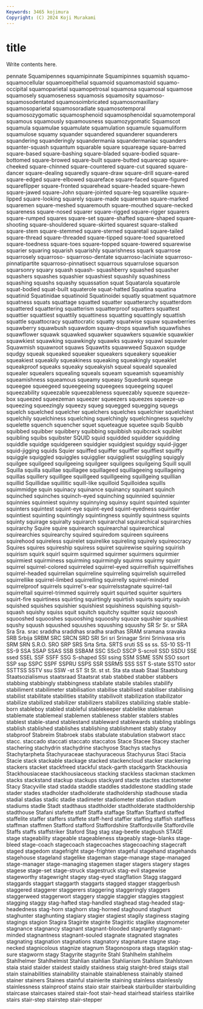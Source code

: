 ```yaml
---
Keywords: 3465 kojimura
Copyright: (C) 2024 Koji Murakami
---
```


# title

Write contents here.



pennate Squamipennes
squamipinnate Squamipinnes squamish squamo- squamocellular squamoepithelial squamoid squamomastoid squamo-occipital squamoparietal
squamopetrosal squamosa squamosal squamose squamosely squamoseness squamosis squamosity squamoso- squamosodentated
squamosoimbricated squamosomaxillary squamosoparietal squamosoradiate squamosotemporal squamosozygomatic squamosphenoid squamosphenoidal squamotemporal squamous
squamously squamousness squamozygomatic Squamscot squamula squamulae squamulate squamulation squamule squamuliform
squamulose squamy squander squandered squanderer squanderers squandering squanderingly squandermania squandermaniac
squanders squanter-squash squantum squarable square squareage square-barred square-based square-bashing square-bladed
square-bodied square-bottomed square-browed square-built square-butted squarecap square-cheeked square-chinned square-countered square-cut
squared square-dancer square-dealing squaredly square-draw square-drill square-eared square-edged square-elbowed squareface
square-faced square-figured squareflipper square-fronted squarehead square-headed square-hewn square-jawed square-John square-jointed
square-leg squarelike square-lipped square-looking squarely square-made squareman square-marked squaremen square-meshed
squaremouth square-mouthed square-necked squareness square-nosed squarer square-rigged square-rigger squarers square-rumped
squares square-set square-shafted square-shaped square-shooting square-shouldered square-skirted squarest square-stalked square-stem
square-stemmed square-sterned squaretail square-tailed square-thread square-threaded square-tipped square-toed squaretoed square-toedness
square-toes square-topped square-towered squarewise squarier squaring squarish squarishly squarishness squark
squarrose squarrosely squarroso- squarroso-dentate squarroso-laciniate squarroso-pinnatipartite squarroso-pinnatisect squarrous squarrulose squarson
squarsonry squary squash squash- squashberry squashed squasher squashers squashes squashier
squashiest squashily squashiness squashing squashs squashy squassation squat Squatarola squatarole
squat-bodied squat-built squaterole squat-hatted Squatina squatina squatinid Squatinidae squatinoid Squatinoidei
squatly squatment squatmore squatness squats squattage squatted squatter squatterarchy squatterdom
squattered squattering squatterism squatterproof squatters squattest squattier squattiest squattily squattiness
squatting squattingly squattish squattle squattocracy squattocratic squatty squatwise squaw squawberries
squawberry squawbush squawdom squaw-drops squawfish squawfishes squawflower squawk squawked squawker
squawkers squawkie squawkier squawkiest squawking squawkingly squawks squawky squawl squawler
Squawmish squawroot squaws Squawtits squawweed Squaxon squdge squdgy squeak squeaked
squeaker squeakers squeakery squeakier squeakiest squeakily squeakiness squeaking squeakingly squeaklet
squeakproof squeaks squeaky squeakyish squeal squeald squealed squealer squealers squealing
squeals squeam squeamish squeamishly squeamishness squeamous squeamy squeasy Squedunk squeege
squeegee squeegeed squeegeeing squeegees squeegeing squeel squeezability squeezable squeezableness squeezably
squeeze squeeze-box squeezed squeezeman squeezer squeezers squeezes squeeze-up squeezing squeezingly
squeezy squeg squegged squegging squegs squelch squelched squelcher squelchers squelches
squelchier squelchiest squelchily squelchiness squelching squelchingly squelchingness squelchy squelette squench
squencher squet squeteague squetee squib Squibb squibbed squibber squibbery squibbing
squibbish squibcrack squiblet squibling squibs squibster SQUID squid squidded squidder
squidding squiddle squidge squidgereen squidgier squidgiest squidgy squid-jigger squid-jigging squids
Squier squiffed squiffer squiffier squiffiest squiffy squiggle squiggled squiggles squigglier
squiggliest squiggling squiggly squilgee squilgeed squilgeeing squilgeer squilgees squilgeing Squill
squill Squilla squilla squillae squillagee squillageed squillageeing squillageing squillas squillery
squillgee squillgeed squillgeeing squillgeing squillian squillid Squillidae squillitic squill-like squilloid
Squilloidea squills squimmidge squin squinacy squinance squinancy squinant squinch squinched
squinches squinch-eyed squinching squinnied squinnier squinnies squinniest squinny squinnying squinsy
squint squinted squinter squinters squintest squint-eye squint-eyed squint-eyedness squintier squintiest
squinting squintingly squintingness squintly squintness squints squinty squirage squiralty squirarch
squirarchal squirarchical squirarchies squirarchy Squire squire squirearch squirearchal squirearchical squirearchies
squirearchy squired squiredom squireen squireens squirehood squireless squirelet squirelike squireling
squirely squireocracy Squires squires squireship squiress squiret squirewise squiring squirish
squirism squirk squirl squirm squirmed squirmer squirmers squirmier squirmiest squirminess
squirming squirmingly squirms squirmy squirr squirrel squirrel-colored squirreled squirrel-eyed squirrelfish
squirrelfishes squirrel-headed squirrelian squirreline squirreling squirrelish squirrelled squirrellike squirrel-limbed squirrelling
squirrelly squirrel-minded squirrelproof squirrels squirrel's-ear squirrelsstagnate squirrel-tail squirreltail squirrel-trimmed squirrely
squirt squirted squirter squirters squirt-fire squirtiness squirting squirtingly squirtish squirts
squirty squish squished squishes squishier squishiest squishiness squishing squish-squash squishy
squiss squit squitch squitchy squitter squiz squoosh squooshed squooshes squooshing
squooshy squoze squshier squshiest squshy squush squushed squushes squushing squushy
SR Sr Sr. sr SRA Sra Sra. srac sraddha sraddhas
sradha sradhas SRAM sramana sravaka SRB Srbija SRBM SRC SRCN
SRD SRI Sri sri Srinagar Srini Srinivasa sris SRM SRN
S.R.O. SRO SRP SRS Srta Srta. SRTS sruti SS ss
ss. SS-10 SS-11 SS-9 SSA SSAP SSAS SSB SSBAM SSC
SScD SSCP S-scroll SSD SSDU SSE ssed SSEL SSF SSFF
SSG S-shaped SSI ssing SSM SSME SSN SSO ssort SSP
ssp SSPC SSPF SSPRU SSPS SSR SSRMS SSS SST S-state
SSTO sstor SSTTSS SSTV ssu SSW -st ST St St.
st st. Sta sta staab Staal Staatsburg Staatsozialismus staatsraad Staatsrat
stab stabbed stabber stabbers stabbing stabbingly stabbingness stabilate stabile stabiles
stabilify stabiliment stabilimeter stabilisation stabilise stabilised stabiliser stabilising stabilist stabilitate
stabilities stability stabilivolt stabilization stabilizator stabilize stabilized stabilizer stabilizers stabilizes
stabilizing stable stable-born stableboy stabled stableful stablekeeper stablelike stableman stablemate
stablemeal stablemen stableness stabler stablers stables stablest stable-stand stablestand stableward
stablewards stabling stablings stablish stablished stablishes stablishing stablishment stably staboy
stabproof Stabreim Stabroek stabs stabulate stabulation stabwort stacc stacc. staccado
staccati staccato staccatos Stace Stacee Stacey stacher stachering stachydrin stachydrine
stachyose Stachys stachys Stachytarpheta Stachyuraceae stachyuraceous Stachyurus Staci Stacia Stacie
stack stackable stackage stacked stackencloud stacker stackering stackers stacket stackfreed
stackful stack-garth stackgarth Stackhousia Stackhousiaceae stackhousiaceous stacking stackless stackman stackmen
stacks stackstand stackup stackups stackyard stacte stactes stactometer Stacy Stacyville
stad stadda staddle staddles staddlestone staddling stade stader stades stadholder
stadholderate stadholdership stadhouse stadia stadial stadias stadic stadie stadimeter stadiometer
stadion stadium stadiums stadle Stadt stadthaus stadtholder stadtholderate stadtholdership stadthouse
Stafani stafette staff Staffa staffage Staffan Staffard staffed staffelite staffer
staffers staffete staff-herd staffier staffing staffish staffless staffman staffmen Stafford
stafford Staffordshire Staffordsville Staffordville Staffs staffs staffstriker Staford Stag stag
stag-beetle stagbush STAGE stage stageability stageable stageableness stageably stage-blanks stage-bleed
stage-coach stagecoach stagecoaches stagecoaching stagecraft staged stagedom stagefright stage-frighten stageful
stagehand stagehands stagehouse stageland stagelike stageman stage-manage stage-managed stage-manager stage-managing
stagemen stager stagers stagery stages stagese stage-set stage-struck stagestruck stag-evil
stagewise stageworthy stagewright stagey stag-eyed stagflation Stagg staggard staggards staggart
staggarth staggarts stagged stagger staggerbush staggered staggerer staggerers staggering staggeringly
staggers staggerweed staggerwort staggery staggie staggier staggies staggiest stagging staggy
stag-hafted stag-handled staghead stag-headed stag-headedness stag-horn staghorn stag-horned staghound staghunt
staghunter staghunting stagiary stagier stagiest stagily staginess staging stagings stagion
Stagira Stagirite stagirite Stagiritic staglike stagmometer stagnance stagnancy stagnant stagnant-blooded
stagnantly stagnant-minded stagnantness stagnant-souled stagnate stagnated stagnates stagnating stagnation stagnations
stagnatory stagnature stagne stag-necked stagnicolous stagnize stagnum Stagonospora stags stagskin
stag-sure stagworm stagy Stagyrite stagyrite Stahl Stahlhelm stahlhelm Stahlhelmer Stahlhelmist
Stahlian stahlian Stahlianism Stahlism Stahlstown staia staid staider staidest staidly
staidness staig staight-bred staigs stail stain stainabilities stainability stainable stainableness
stainably stained stainer stainers Staines stainful stainierite staining stainless stainlessly
stainlessness stainproof stains staio stair stairbeak stairbuilder stairbuilding staircase staircases
staired stair-foot stair-head stairhead stairless stairlike stairs stair-step stairstep stair-stepper
